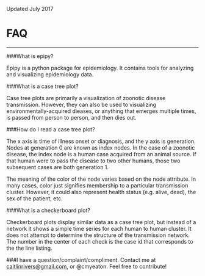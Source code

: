Updated July 2017

# FAQ
-----
###What is epipy?

Epipy is a python package for epidemiology.  It contains 
tools for analyzing and visualizing epidemiology data.

###What is a case tree plot?

Case tree plots are primarily a visualization of zoonotic disease transmission.
However, they can also be used to visualizing environmentally-acquired
dieases, or anything that emerges multiple times, is passed from person
to person, and then dies out. 

###How do I read a case tree plot?

The x axis is time of illness onset or diagnosis, and the y axis is
generation. Nodes at generation 0 are known as index nodes.
In the case of a zoonotic disease, the index node is a human case
acquired from an animal source. If that human were to pass
the disease to two other humans, those two subsequent cases are both
generation 1.

The meaning of the color of the node varies based on the node attribute.
In many cases, color just signifies membership to a particular transmission cluster. 
However, it could also represent health status (e.g. alive, dead), the sex of the patient, etc. 

###What is a checkerboard plot?

Checkerboard plots display similar data as a case tree plot, but instead
of a network it shows a simple time series for each human to human cluster.
It does not attempt to determine the structure of the transmission network.
The number in the center of each check is the case id that corresponds
to the the line listing. 

###I have a question/complaint/compliment.
Contact me at caitlinrivers@gmail.com, or @cmyeaton. Feel free to contribute!
